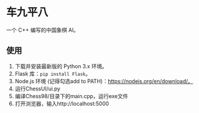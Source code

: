 # 车九平八

一个 C++ 编写的中国象棋 AI。

## 使用

1. 下载并安装最新版的 Python 3.x 环境。
2. Flask 库：`pip install Flask`。
3. Node.js 环境 (记得勾选add to PATH)：https://nodejs.org/en/download/。
4. 运行ChessUI/ui.py
5. 编译Chess98/目录下的main.cpp，运行exe文件
6. 打开浏览器，输入http://localhost:5000
